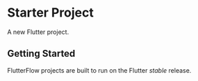 # Starter Project

A new Flutter project.

## Getting Started

FlutterFlow projects are built to run on the Flutter _stable_ release.
